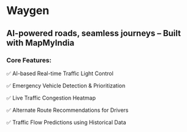 # Waygen

## AI-powered roads, seamless journeys – Built with MapMyIndia


### Core Features:

✅ AI-based Real-time Traffic Light Control

✅ Emergency Vehicle Detection & Prioritization

✅ Live Traffic Congestion Heatmap

✅ Alternate Route Recommendations for Drivers

✅ Traffic Flow Predictions using Historical Data
